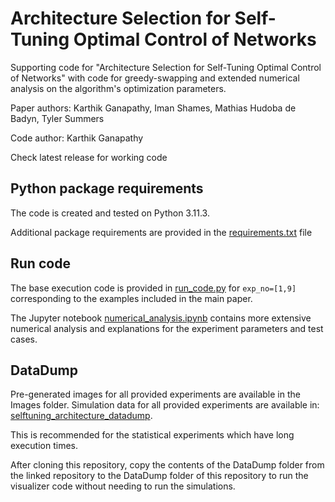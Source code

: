 # Architecture Selection for Self-Tuning Optimal Control of Networks

Supporting code for "Architecture Selection for Self-Tuning Optimal Control of Networks" with code for greedy-swapping and extended numerical analysis on the algorithm's optimization parameters.

Paper authors: Karthik Ganapathy, Iman Shames, Mathias Hudoba de Badyn, Tyler Summers

Code author: Karthik Ganapathy

Check latest release for working code

## Python package requirements
The code is created and tested on Python 3.11.3.

Additional package requirements are provided in the [requirements.txt](requirements.txt) file

## Run code
The base execution code is provided in [run_code.py](run_code.py) for `exp_no=[1,9]` corresponding to the examples included in the main paper.

The Jupyter notebook [numerical_analysis.ipynb](numerical_analysis.ipynb) contains more extensive numerical analysis and explanations for the experiment parameters and test cases.

## DataDump
Pre-generated images for all provided experiments are available in the Images folder. Simulation data for all provided experiments are available in: [selftuning_architecture_datadump](https://github.com/Klickeazy/selftuning_architecture_datadump).

This is recommended for the statistical experiments which have long execution times.

After cloning this repository, copy the contents of the DataDump folder from the linked repository to the DataDump folder of this repository to run the visualizer code without needing to run the simulations.
